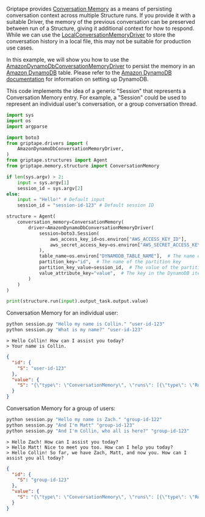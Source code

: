 Griptape provides [Conversation Memory](../griptape-framework/structures/conversation-memory.md) as a means of persisting conversation context across multiple Structure runs.
If you provide it with a suitable Driver, the memory of the previous conversation can be preserved between run of a Structure, giving it additional context for how to respond.
While we can use the [LocalConversationMemoryDriver](../griptape-framework/drivers/conversation-memory-drivers.md#localconversationmemorydriver) to store the conversation history in a local file, this may not be suitable for production use cases.

In this example, we will show you how to use the [AmazonDynamoDbConversationMemoryDriver](../griptape-framework/drivers/conversation-memory-drivers.md#amazondynamodbconversationmemorydriver) to persist the memory in an [Amazon DynamoDB](https://aws.amazon.com/dynamodb/) table. Please refer to the [Amazon DynamoDB documentation](https://docs.aws.amazon.com/amazondynamodb/latest/developerguide/getting-started-step-1.html) for information on setting up DynamoDB. 

This code implements the idea of a generic "Session" that represents a Conversation Memory entry. For example, a "Session" could be used to represent an individual user's conversation, or a group conversation thread.

```python
import sys
import os
import argparse

import boto3
from griptape.drivers import (
    AmazonDynamoDbConversationMemoryDriver,
)
from griptape.structures import Agent
from griptape.memory.structure import ConversationMemory

if len(sys.argv) > 2:
    input = sys.argv[1]
    session_id = sys.argv[2]
else:
    input = "Hello!" # Default input
    session_id = "session-id-123" # Default session ID

structure = Agent(
    conversation_memory=ConversationMemory(
        driver=AmazonDynamoDbConversationMemoryDriver(
            session=boto3.Session(
                aws_access_key_id=os.environ["AWS_ACCESS_KEY_ID"],
                aws_secret_access_key=os.environ["AWS_SECRET_ACCESS_KEY"],
            ),
            table_name=os.environ["DYNAMODB_TABLE_NAME"],  # The name of the DynamoDB table
            partition_key="id",  # The name of the partition key
            partition_key_value=session_id,  # The value of the partition key
            value_attribute_key="value",  # The key in the DynamoDB item that stores the memory value
        )
    )
)

print(structure.run(input).output_task.output.value)
```

Conversation Memory for an individual user:

```bash
python session.py "Hello my name is Collin." "user-id-123"
python session.py "What is my name?" "user-id-123"
```

```
> Hello Collin! How can I assist you today?
> Your name is Collin.
```

```json
{
  "id": {
    "S": "user-id-123"
  },
  "value": {
    "S": "{\"type\": \"ConversationMemory\", \"runs\": [{\"type\": \"Run\", \"id\": \"8c403fb92b134b14a0af8847e52e6212\", \"input\": \"Hello my name is Collin.\", \"output\": \"Hello Collin! How can I assist you today?\"}, {\"type\": \"Run\", \"id\": \"706d9fb072ca49e192bfed7fc1964925\", \"input\": \"What is my name?\", \"output\": \"Your name is Collin.\"}], \"max_runs\": null}"
  }
}
```

Conversation Memory for a group of users:

```bash
python session.py "Hello my name is Zach." "group-id-122"
python session.py "And I'm Matt" "group-id-123"
python session.py "And I'm Collin, who all is here?" "group-id-123"
```

```
> Hello Zach! How can I assist you today?
> Hello Matt! Nice to meet you too. How can I help you today?
> Hello Collin! So far, we have Zach, Matt, and now you. How can I assist you all today?
```

```json
{
  "id": {
    "S": "group-id-123"
  },
  "value": {
    "S": "{\"type\": \"ConversationMemory\", \"runs\": [{\"type\": \"Run\", \"id\": \"b612cdf5908845e392c026e1cf00460b\", \"input\": \"Hello my name is Zach.\", \"output\": \"Hello Zach! How can I assist you today?\"}, {\"type\": \"Run\", \"id\": \"4507988d82164cad8a288da8c984817c\", \"input\": \"And I'm Matt\", \"output\": \"Hello Matt! Nice to meet you too. How can I help you today?\"}, {\"type\": \"Run\", \"id\": \"65a70c22dae24655b312cf8eaa649bfd\", \"input\": \"And I'm Collin, who all is here?\", \"output\": \"Hello Collin! So far, we have Zach, Matt, and now you. How can I assist you all today?\"}], \"max_runs\": null}"
  }
}
```
